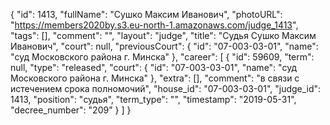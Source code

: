 {
    "id": 1413,
    "fullName": "Сушко Максим Иванович",
    "photoURL": "https://members2020by.s3.eu-north-1.amazonaws.com/judge_1413",
    "tags": [],
    "comment": "",
    "layout": "judge",
    "title": "Судья Сушко Максим Иванович",
    "court": null,
    "previousCourt": {
        "id": "07-003-03-01",
        "name": "суд Московского района г. Минска"
    },
    "career": [
        {
            "id": 59609,
            "term": null,
            "type": "released",
            "court": {
                "id": "07-003-03-01",
                "name": "суд Московского района г. Минска"
            },
            "extra": [],
            "comment": "в связи с истечением срока полномочий",
            "house_id": "07-003-03-01",
            "judge_id": 1413,
            "position": "судья",
            "term_type": "",
            "timestamp": "2019-05-31",
            "decree_number": "209"
        }
    ]
}